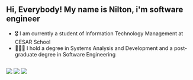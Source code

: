 ## Hi, Everybody! My name is Nilton, i'm software engineer
 - 🎖️ I am currently a student of Information Technology Management at CESAR School
 - 👨🏻‍💻 I hold a degree in Systems Analysis and Development and a post-graduate degree in Software Engineering





  

  ##
 
<div> 
  <a href="https://www.linkedin.com/in/elenilton-gomes-2b710b1ba/" target="_blank"><img src="https://img.shields.io/badge/-LinkedIn-%230077B5?style=for-the-badge&logo=linkedin&logoColor=white" target="_blank"></a> 
  <a href="https://medium.com/@niltongms" target="_blank"><img src="https://img.shields.io/badge/Medium-12100E?style=for-the-badge&logo=medium&logoColor=white" target="_blank"></a> 
  <a href="https://dev.to/niltimn" target="_blank"><img src="https://img.shields.io/badge/-DEV.TO-000?style=for-the-badge" target="_blank"></a> 
</div>
